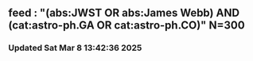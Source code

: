 ## feed : "(abs:JWST OR abs:James Webb) AND (cat:astro-ph.GA OR cat:astro-ph.CO)" N=300
### Updated Sat Mar  8 13:42:36 2025

